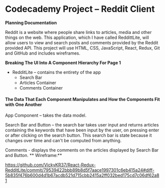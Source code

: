 # Codecademy Project – Reddit Client


**Planning Documentation**

Reddit is a website where people share links to articles, media and other things on the web. This application, which I have called ReddittLite, will allow users to view and search posts and comments provided by the Reddit provided API. This project will use HTML, CSS, JavaScript, React, Redux, Git and GitHub and includes wireframes. 

**Breaking The UI Into A Component Hierarchy For Page 1**

 - 	RedditLite – contains the entirety of the app 	 		
	 - 	Search Bar
   	 -	Articles Container
   	 -	Comments Container

#### The Data That Each Component Manipulates and How the Components Fit with One Another

App Component – takes the data model. 

Search Bar and Button – the search bar takes user input and returns articles containing the keywords that have been input by the user, on pressing enter or after clicking on the search button. This search bar is state because it changes over time and can't be computed from anything. 

Comments - displays the comments on the articles displayed by Search Bar and Button.
**
Wireframe:**

https://github.com/VickyKR37/React-Redux-RedditLite/commit/79539422bbb89b8d5f7aace1997301c6eb415a24#diff-5b835f476b600d4d1b67acdb521d715cbb2415a2ff032bed175cd7c06df62a81





